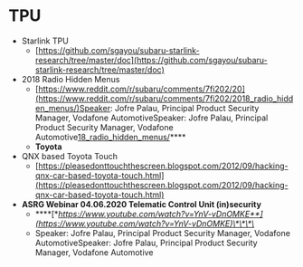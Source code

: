 # TPU

* Starlink TPU
  * [https://github.com/sgayou/subaru-starlink-research/tree/master/doc](https://github.com/sgayou/subaru-starlink-research/tree/master/doc)
* 2018 Radio Hidden Menus
  * [https://www.reddit.com/r/subaru/comments/7fi202/20](https://www.reddit.com/r/subaru/comments/7fi202/2018_radio_hidden_menus/)Speaker: Jofre Palau, Principal Product Security Manager, Vodafone AutomotiveSpeaker: Jofre Palau, Principal Product Security Manager, Vodafone Automotive[18\_radio\_hidden\_menus/](https://www.reddit.com/r/subaru/comments/7fi202/2018_radio_hidden_menus/)\*\*\*\*
  * **Toyota**
* QNX based Toyota Touch
  * [https://pleasedonttouchthescreen.blogspot.com/2012/09/hacking-qnx-car-based-toyota-touch.html](https://pleasedonttouchthescreen.blogspot.com/2012/09/hacking-qnx-car-based-toyota-touch.html)
* **ASRG Webinar 04.06.2020 Telematic Control Unit \(in\)security**
  * \*\*\*\*[**https://www.youtube.com/watch?v=YnV-vDnOMKE**](https://www.youtube.com/watch?v=YnV-vDnOMKE)\*\*\*\*
  * Speaker: Jofre Palau, Principal Product Security Manager, Vodafone AutomotiveSpeaker: Jofre Palau, Principal Product Security Manager, Vodafone Automotive


